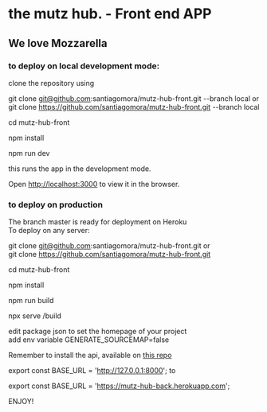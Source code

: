 #    the mutz hub. - Front end APP
##   We love Mozzarella
### to deploy on local development mode:
clone the repository using 

git clone git@github.com:santiagomora/mutz-hub-front.git --branch local or <br/>
git clone https://github.com/santiagomora/mutz-hub-front.git --branch local

cd mutz-hub-front

npm install

npm run dev

this runs the app in the development mode.

Open [http://localhost:3000](http://localhost:3000) to view it in the browser.

### to deploy on production
The branch master is ready for deployment on Heroku <br/>
To deploy on any server: 

git clone git@github.com:santiagomora/mutz-hub-front.git or <br/>
git clone https://github.com/santiagomora/mutz-hub-front.git

cd mutz-hub-front

npm install

npm run build

npx serve /build

edit package json to set the homepage of your project <br/>
add env variable GENERATE_SOURCEMAP=false

Remember to install the api, available on [this repo](https://github.com/santiagomora/mutz-hub-back) <br/>

export const BASE_URL = 'http://127.0.0.1:8000'; to <br/>

export const BASE_URL = 'https://mutz-hub-back.herokuapp.com';

ENJOY!
